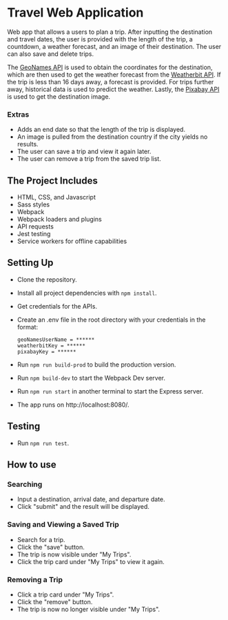 # Travel Web Application
Web app that allows a users to plan a trip. After inputting the destination and travel dates, the user is provided with the length of the trip, a countdown, a weather forecast, and an image of their destination. The user can also save and delete trips.

The [GeoNames API](http://www.geonames.org/) is used to obtain the coordinates for the destination, which are then used to get the weather forecast from the [Weatherbit API](https://www.weatherbit.io/). If the trip is less than 16 days away, a forecast is provided. For trips further away, historical data is used to predict the weather. Lastly, the [Pixabay API](https://pixabay.com/) is used to get the destination image.

### Extras
- Adds an end date so that the length of the trip is displayed.
- An image is pulled from the destination country if the city yields no results.
- The user can save a trip and view it again later.
- The user can remove a trip from the saved trip list.

## The Project Includes
- HTML, CSS, and Javascript
- Sass styles
- Webpack
- Webpack loaders and plugins
- API requests
- Jest testing
- Service workers for offline capabilities

## Setting Up
- Clone the repository.
- Install all project dependencies with `npm install`.
- Get credentials for the APIs.
- Create an .env file in the root directory with your credentials in the format:

  ```
  geoNamesUserName = ******
  weatherbitKey = ******
  pixabayKey = ******
  ```

- Run `npm run build-prod` to build the production version.
- Run `npm build-dev` to start the Webpack Dev server.
- Run `npm run start` in another terminal to start the Express server.
- The app runs on http://localhost:8080/.

## Testing
- Run `npm run test`.

## How to use
### Searching
- Input a destination, arrival date, and departure date.
- Click "submit" and the result will be displayed.

### Saving and Viewing a Saved Trip
- Search for a trip.
- Click the "save" button.
- The trip is now visible under "My Trips".
- Click the trip card under "My Trips" to view it again.

### Removing a Trip
- Click a trip card under "My Trips".
- Click the "remove" button.
- The trip is now no longer visible under "My Trips".